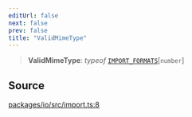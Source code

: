 ```yaml
---
editUrl: false
next: false
prev: false
title: "ValidMimeType"
---
```


> **ValidMimeType**: *typeof* [`IMPORT_FORMATS`](../variables/IMPORT_FORMATS.md)\[`number`\]

## Source

[packages/io/src/import.ts:8](https://github.com/nodenogg-in/alpha-p2p/blob/eef58d6a6d6a6f76abda4ba5686a340e45c0c40b/packages/io/src/import.ts#L8)
